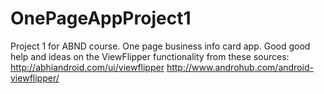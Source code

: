 # OnePageAppProject1
Project 1 for ABND course. One page business info card app.
Good good help and ideas on the ViewFlipper functionality from these sources:
http://abhiandroid.com/ui/viewflipper
http://www.androhub.com/android-viewflipper/
